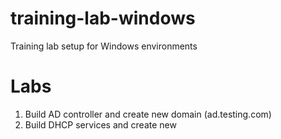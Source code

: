 # training-lab-windows
Training lab setup for Windows  environments

# Labs

1. Build AD controller and create new domain (ad.testing.com)
2. Build DHCP services and create new
